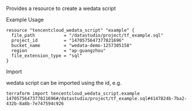 Provides a resource to create a wedata script

Example Usage

```hcl
resource "tencentcloud_wedata_script" "example" {
  file_path           = "/datastudio/project/tf_example.sql"
  project_id          = "1470575647377821696"
  bucket_name         = "wedata-demo-1257305158"
  region              = "ap-guangzhou"
  file_extension_type = "sql"
}
```

Import

wedata script can be imported using the id, e.g.

```
terraform import tencentcloud_wedata_script.example 1470575647377821696#/datastudio/project/tf_example.sql#4147824b-7ba2-432b-8a8b-7e747594c926
```